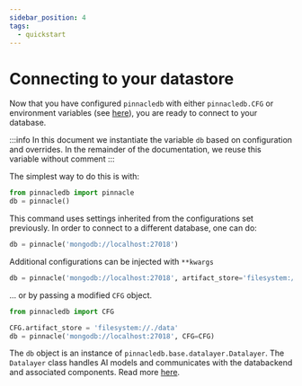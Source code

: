 ```yaml
---
sidebar_position: 4
tags:
  - quickstart
---
```


# Connecting to your datastore

Now that you have configured `pinnacledb` with either `pinnacledb.CFG` or environment variables (see [here](03_configuration.md)),
you are ready to connect to your database.

:::info
In this document we instantiate the variable `db` based on configuration and overrides.
In the remainder of the documentation, we reuse this variable without comment
:::

The simplest way to do this is with:

```python
from pinnacledb import pinnacle
db = pinnacle()
```

This command uses settings inherited from the configurations set previously.
In order to connect to a different database, one can do:

```python
db = pinnacle('mongodb://localhost:27018')
```

Additional configurations can be injected with `**kwargs`

```python
db = pinnacle('mongodb://localhost:27018', artifact_store='filesystem://./data')
```

... or by passing a modified `CFG` object.

```python
from pinnacledb import CFG

CFG.artifact_store = 'filesystem://./data'
db = pinnacle('mongodb://localhost:27018', CFG=CFG)
```

The `db` object is an instance of `pinnacledb.base.datalayer.Datalayer`.
The `Datalayer` class handles AI models and communicates with the databackend and associated components. Read more [here](07_datalayer_overview.md).